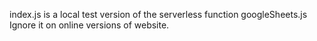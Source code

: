 index.js is a local test version of the serverless function googleSheets.js
Ignore it on online versions of website.